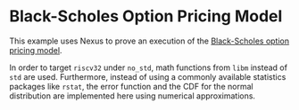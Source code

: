 # Black-Scholes Option Pricing Model

This example uses Nexus to prove an execution of the [Black-Scholes option pricing model](https://en.wikipedia.org/wiki/Black%E2%80%93Scholes_model). 

In order to target `riscv32` under `no_std`, math functions from `libm` instead of `std` are used.
Furthermore, instead of using a commonly available statistics packages like `rstat`, the error function 
and the CDF for the normal distribution are implemented here using numerical approximations.